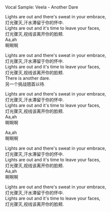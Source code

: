 Vocal Sample: Veela - Another Dare  
  
Lights are out and there's sweat in your embrace,  
灯光骤灭,汗水滞留于你的怀中.  
Lights are out and it's time to leave your faces,  
灯光骤灭,视线该离开你的脸颊.  
Aa,ah  
啊啊啊  
  
Lights are out and there's sweat in your embrace,  
灯光骤灭,汗水滞留于你的怀中.  
Lights are out and it's time to leave your faces,  
灯光骤灭,视线该离开你的脸颊.  
There is another dare.  
另一个挑战翘首以待.  
  
Lights are out and there's sweat in your embrace,  
灯光骤灭,汗水滞留于你的怀中.  
Lights are out and it's time to leave your faces,  
灯光骤灭,视线该离开你的脸颊.  
Aa,ah  
啊啊啊  
  
Aa,ah   
啊啊啊  
  
Lights are out and there's sweat in your embrace,  
灯光骤灭,汗水滞留于你的怀中.  
Lights are out and it's time to leave your faces,  
灯光骤灭,视线该离开你的脸颊.  
Aa,ah  
啊啊啊  
  
Lights are out and there's sweat in your embrace,  
灯光骤灭,汗水滞留于你的怀中.  
Lights are out and it's time to leave your faces,  
灯光骤灭,视线该离开你的脸颊.  
